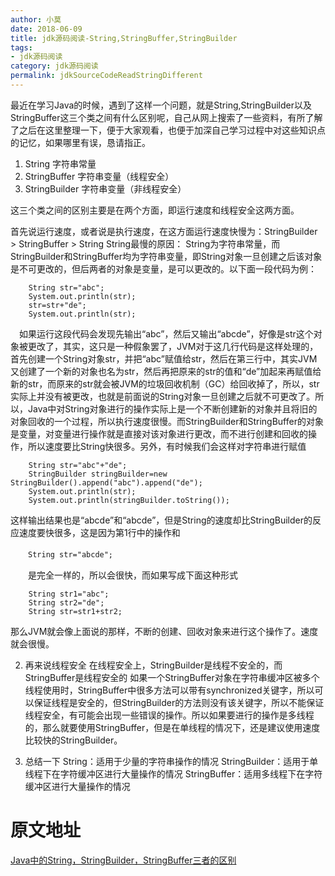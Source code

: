 ```yaml
---
author: 小莫
date: 2018-06-09
title: jdk源码阅读-String,StringBuffer,StringBuilder
tags:
- jdk源码阅读
category: jdk源码阅读
permalink: jdkSourceCodeReadStringDifferent
---
```

最近在学习Java的时候，遇到了这样一个问题，就是String,StringBuilder以及StringBuffer这三个类之间有什么区别呢，自己从网上搜索了一些资料，有所了解了之后在这里整理一下，便于大家观看，也便于加深自己学习过程中对这些知识点的记忆，如果哪里有误，恳请指正。
<!-- more -->

1. String 字符串常量
2. StringBuffer 字符串变量（线程安全）
3. StringBuilder 字符串变量（非线程安全）


这三个类之间的区别主要是在两个方面，即运行速度和线程安全这两方面。

首先说运行速度，或者说是执行速度，在这方面运行速度快慢为：StringBuilder > StringBuffer > String
String最慢的原因：
String为字符串常量，而StringBuilder和StringBuffer均为字符串变量，即String对象一旦创建之后该对象是不可更改的，但后两者的对象是变量，是可以更改的。以下面一段代码为例：

```
    String str="abc";
    System.out.println(str);
    str=str+"de";
    System.out.println(str);
```

　如果运行这段代码会发现先输出“abc”，然后又输出“abcde”，好像是str这个对象被更改了，其实，这只是一种假象罢了，JVM对于这几行代码是这样处理的，首先创建一个String对象str，并把“abc”赋值给str，然后在第三行中，其实JVM又创建了一个新的对象也名为str，然后再把原来的str的值和“de”加起来再赋值给新的str，而原来的str就会被JVM的垃圾回收机制（GC）给回收掉了，所以，str实际上并没有被更改，也就是前面说的String对象一旦创建之后就不可更改了。所以，Java中对String对象进行的操作实际上是一个不断创建新的对象并且将旧的对象回收的一个过程，所以执行速度很慢。而StringBuilder和StringBuffer的对象是变量，对变量进行操作就是直接对该对象进行更改，而不进行创建和回收的操作，所以速度要比String快很多。另外，有时候我们会这样对字符串进行赋值

```
    String str="abc"+"de";
    StringBuilder stringBuilder=new StringBuilder().append("abc").append("de");
    System.out.println(str);
    System.out.println(stringBuilder.toString());
```

这样输出结果也是“abcde”和“abcde”，但是String的速度却比StringBuilder的反应速度要快很多，这是因为第1行中的操作和

　　`String str="abcde";`

　　是完全一样的，所以会很快，而如果写成下面这种形式

```
    String str1="abc";
    String str2="de";
    String str=str1+str2;
```

那么JVM就会像上面说的那样，不断的创建、回收对象来进行这个操作了。速度就会很慢。

2. 再来说线程安全
在线程安全上，StringBuilder是线程不安全的，而StringBuffer是线程安全的
如果一个StringBuffer对象在字符串缓冲区被多个线程使用时，StringBuffer中很多方法可以带有synchronized关键字，所以可以保证线程是安全的，但StringBuilder的方法则没有该关键字，所以不能保证线程安全，有可能会出现一些错误的操作。所以如果要进行的操作是多线程的，那么就要使用StringBuffer，但是在单线程的情况下，还是建议使用速度比较快的StringBuilder。

3. 总结一下
String：适用于少量的字符串操作的情况
StringBuilder：适用于单线程下在字符缓冲区进行大量操作的情况
StringBuffer：适用多线程下在字符缓冲区进行大量操作的情况

# 原文地址
[Java中的String，StringBuilder，StringBuffer三者的区别](https://www.cnblogs.com/su-feng/p/6659064.html)
